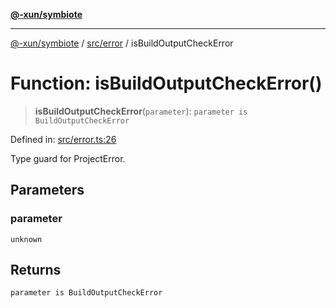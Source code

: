 [**@-xun/symbiote**](../../../README.md)

***

[@-xun/symbiote](../../../README.md) / [src/error](../README.md) / isBuildOutputCheckError

# Function: isBuildOutputCheckError()

> **isBuildOutputCheckError**(`parameter`): `parameter is BuildOutputCheckError`

Defined in: [src/error.ts:26](https://github.com/Xunnamius/symbiote/blob/03c423f753693df61565a1f49d80cc0f6cc503f1/src/error.ts#L26)

Type guard for ProjectError.

## Parameters

### parameter

`unknown`

## Returns

`parameter is BuildOutputCheckError`
